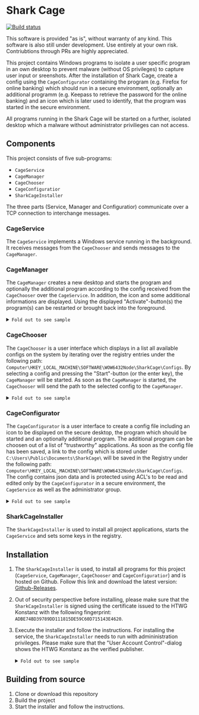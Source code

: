 # Shark Cage

[![Build status](https://ci.appveyor.com/api/projects/status/jxhrl395fvtjhwc6?svg=true)](https://ci.appveyor.com/project/SharkCagey/htwg-shark-cage)

This software is provided "as is", without warranty of any kind. This software is also still under development. Use entirely at your own risk. Contriubtions through PRs are highly appreciated.

This project contains Windows programs to isolate a user specific program in an own desktop to prevent malware (without OS privileges) to capture user input or sreenshots.
After the installation of Shark Cage, create a config using the `CageConfigurator` containing the program (e.g. Firefox for online banking) which should run in a secure environment, optionally an additional programm (e.g. Keepass to retrieve the password for the online banking) and an icon which is later used to identify, that the program was started in the secure environment.

All programs running in the Shark Cage will be started on a further, isolated desktop which a malware without administrator privilieges can not access.

## Components

This project consists of five sub-programs:

* `CageService`
* `CageManager`
* `CageChooser`
* `CageConfiguratior`
* `SharkCageInstaller`

 The three parts (Service, Manager and Configuratior) communicate over a TCP connection to interchange messages.

### CageService

The `CageService` implements a Windows service running in the background. It receives messages from the `CageChooser` and sends messages to the `CageManager`.

### CageManager

The `CageManager` creates a new desktop and starts the program and optionally the additional program according to the config received from the `CageChooser` over the `CageService`. In addition, the icon and some additional informations are displayed. Using the displayed "Activate"-button(s) the program(s) can be restarted or brought back into the foreground.

<details><summary markdown="span"><code>Fold out to see sample</code></summary>

<img width="1680" alt="Screenshot CageManager" src="https://user-images.githubusercontent.com/1786772/43678602-914198ec-9816-11e8-8a75-0ac3032368e4.png">

</details>

### CageChooser

The `CageChooser` is a user interface which displays in a list all available configs on the system by iterating over the registry entries under the following path: `Computer\HKEY_LOCAL_MACHINE\SOFTWARE\WOW6432Node\SharkCage\Configs`. By selecting a config and pressing the "Start"-button (or the enter key), the `CageManager` will be started. As soon as the `CageManager` is started, the `CageChooser` will send the path to the selected config to the `CageManager`.

<details><summary markdown="span"><code>Fold out to see sample</code></summary>

<img width="500" alt="Screenshot CageChooser" src="https://user-images.githubusercontent.com/1786772/43678610-c00edf04-9816-11e8-9555-bba613373004.png">

</details>

### CageConfigurator

The `CageConfigurator` is a user interface to create a config file including an icon to be displayed on the secure desktop, the program which should be started and an optionally additional program. The additional program can be choosen out of a list of "trustworthy" applications.
 As soon as the config file has been saved, a link to the config which is stored under `C:\Users\Public\Documents\SharkCage\` will be saved in the Registry under the following path: `Computer\HKEY_LOCAL_MACHINE\SOFTWARE\WOW6432Node\SharkCage\Configs`.
 The config contains json data and is protected using ACL's to be read and edited only by the `CageConfigurator` in a secure environment, the `CageService` as well as the administrator group.

<details><summary markdown="span"><code>Fold out to see sample</code></summary>

<img width="500" alt="Screenshot CageConfigurator" src="https://user-images.githubusercontent.com/1786772/43678561-c68e8970-9815-11e8-9061-03fac46c7f25.png">

</details>

### SharkCageInstaller

The `SharkCageInstaller` is used to install all project applications, starts the `CageService` and sets some keys in the registry.

## Installation

1. The `SharkCageInstaller` is used, to install all programs for this project (`CageService`, `CageManager`, `CageChooser` and `CageConfiguratior`) and is hosted on Github. Follow this link and download the latest version: [Github-Releases](https://github.com/SharkCagey/HTWG_shark_cage/releases).
1. Out of security perspective before installing, please make sure that the `SharkCageInstaller` is signed using the certificate issued to the HTWG Konstanz with the following fingerprint: `ADBE74BD39789DD111815DE59C60D715143E4620`.
1. Execute the installer and follow the instructions. For installing the service, the `SharkCageInstaller` needs to run with admininistration privileges. Please make sure that the "User Account Control"-dialog shows the HTWG Konstanz as the verified publisher.
   <details><summary markdown="span"><code>Fold out to see sample</code></summary>

   <img width="500" alt="Screenshot User Account Control dialog" src="https://user-images.githubusercontent.com/1786772/43678105-71343f90-980d-11e8-89f5-9a77c63b86fa.png">

   </details>

## Building from source

1. Clone or download this repository
1. Build the project
1. Start the installer and follow the instructions.
